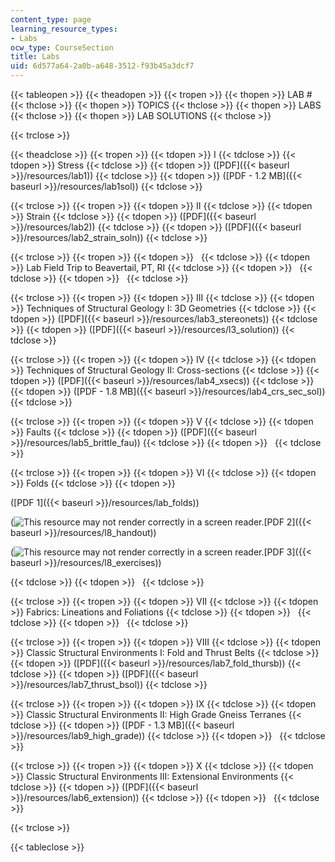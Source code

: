```yaml
---
content_type: page
learning_resource_types:
- Labs
ocw_type: CourseSection
title: Labs
uid: 6d577a64-2a0b-a648-3512-f93b45a3dcf7
---
```


{{< tableopen >}}
{{< theadopen >}}
{{< tropen >}}
{{< thopen >}}
LAB #
{{< thclose >}}
{{< thopen >}}
TOPICS
{{< thclose >}}
{{< thopen >}}
LABS
{{< thclose >}}
{{< thopen >}}
LAB SOLUTIONS
{{< thclose >}}

{{< trclose >}}

{{< theadclose >}}
{{< tropen >}}
{{< tdopen >}}
I
{{< tdclose >}}
{{< tdopen >}}
Stress
{{< tdclose >}}
{{< tdopen >}}
([PDF]({{< baseurl >}}/resources/lab1))
{{< tdclose >}}
{{< tdopen >}}
([PDF - 1.2 MB]({{< baseurl >}}/resources/lab1sol))
{{< tdclose >}}

{{< trclose >}}
{{< tropen >}}
{{< tdopen >}}
II
{{< tdclose >}}
{{< tdopen >}}
Strain
{{< tdclose >}}
{{< tdopen >}}
([PDF]({{< baseurl >}}/resources/lab2))
{{< tdclose >}}
{{< tdopen >}}
([PDF]({{< baseurl >}}/resources/lab2_strain_soln))
{{< tdclose >}}

{{< trclose >}}
{{< tropen >}}
{{< tdopen >}}
 
{{< tdclose >}}
{{< tdopen >}}
Lab Field Trip to Beavertail, PT, RI
{{< tdclose >}}
{{< tdopen >}}
 
{{< tdclose >}}
{{< tdopen >}}
 
{{< tdclose >}}

{{< trclose >}}
{{< tropen >}}
{{< tdopen >}}
III
{{< tdclose >}}
{{< tdopen >}}
Techniques of Structural Geology I: 3D Geometries
{{< tdclose >}}
{{< tdopen >}}
([PDF]({{< baseurl >}}/resources/lab3_stereonets))
{{< tdclose >}}
{{< tdopen >}}
([PDF]({{< baseurl >}}/resources/l3_solution))
{{< tdclose >}}

{{< trclose >}}
{{< tropen >}}
{{< tdopen >}}
IV
{{< tdclose >}}
{{< tdopen >}}
Techniques of Structural Geology II: Cross-sections
{{< tdclose >}}
{{< tdopen >}}
([PDF]({{< baseurl >}}/resources/lab4_xsecs))
{{< tdclose >}}
{{< tdopen >}}
([PDF - 1.8 MB]({{< baseurl >}}/resources/lab4_crs_sec_sol))
{{< tdclose >}}

{{< trclose >}}
{{< tropen >}}
{{< tdopen >}}
V
{{< tdclose >}}
{{< tdopen >}}
Faults
{{< tdclose >}}
{{< tdopen >}}
([PDF]({{< baseurl >}}/resources/lab5_brittle_fau))
{{< tdclose >}}
{{< tdopen >}}
 
{{< tdclose >}}

{{< trclose >}}
{{< tropen >}}
{{< tdopen >}}
VI
{{< tdclose >}}
{{< tdopen >}}
Folds
{{< tdclose >}}
{{< tdopen >}}


([PDF 1]({{< baseurl >}}/resources/lab_folds))

(![This resource may not render correctly in a screen reader.](/images/inacessible.gif)[PDF 2]({{< baseurl >}}/resources/l8_handout))

(![This resource may not render correctly in a screen reader.](/images/inacessible.gif)[PDF 3]({{< baseurl >}}/resources/l8_exercises))


{{< tdclose >}}
{{< tdopen >}}
 
{{< tdclose >}}

{{< trclose >}}
{{< tropen >}}
{{< tdopen >}}
VII
{{< tdclose >}}
{{< tdopen >}}
Fabrics: Lineations and Foliations
{{< tdclose >}}
{{< tdopen >}}
 
{{< tdclose >}}
{{< tdopen >}}
 
{{< tdclose >}}

{{< trclose >}}
{{< tropen >}}
{{< tdopen >}}
VIII
{{< tdclose >}}
{{< tdopen >}}
Classic Structural Environments I: Fold and Thrust Belts
{{< tdclose >}}
{{< tdopen >}}
([PDF]({{< baseurl >}}/resources/lab7_fold_thursb))
{{< tdclose >}}
{{< tdopen >}}
([PDF]({{< baseurl >}}/resources/lab7_thrust_bsol))
{{< tdclose >}}

{{< trclose >}}
{{< tropen >}}
{{< tdopen >}}
IX
{{< tdclose >}}
{{< tdopen >}}
Classic Structural Environments II: High Grade Gneiss Terranes
{{< tdclose >}}
{{< tdopen >}}
([PDF - 1.3 MB]({{< baseurl >}}/resources/lab9_high_grade))
{{< tdclose >}}
{{< tdopen >}}
 
{{< tdclose >}}

{{< trclose >}}
{{< tropen >}}
{{< tdopen >}}
X
{{< tdclose >}}
{{< tdopen >}}
Classic Structural Environments III: Extensional Environments
{{< tdclose >}}
{{< tdopen >}}
([PDF]({{< baseurl >}}/resources/lab6_extension))
{{< tdclose >}}
{{< tdopen >}}
 
{{< tdclose >}}

{{< trclose >}}

{{< tableclose >}}